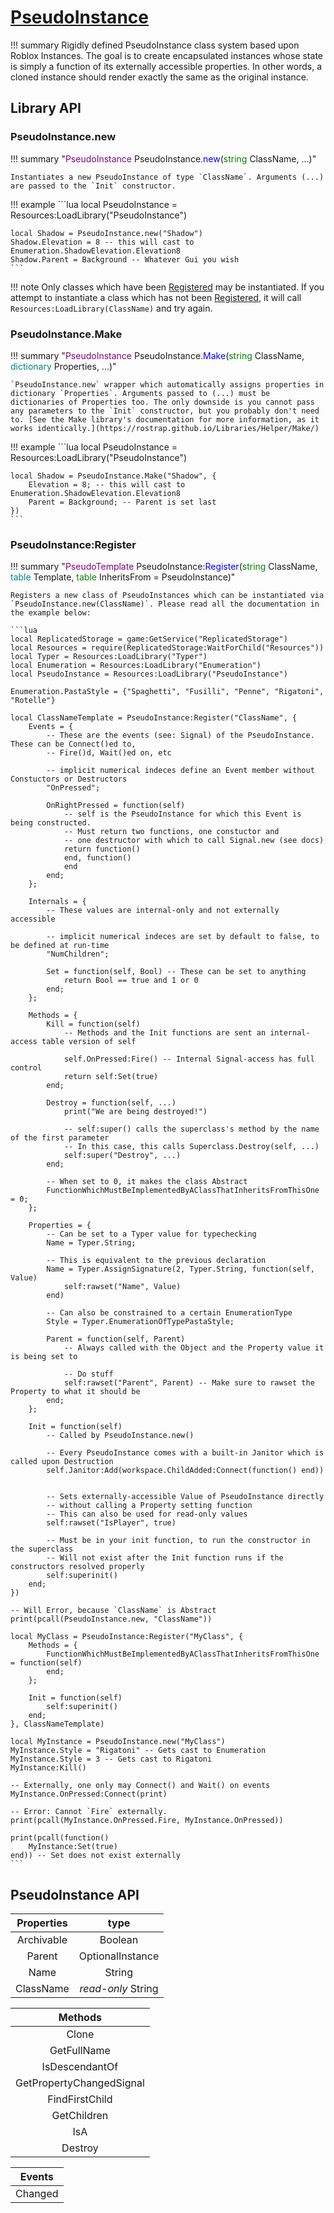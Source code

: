 # [PseudoInstance](https://github.com/RoStrap/Classes/blob/master/PseudoInstance.lua)

!!! summary
	Rigidly defined PseudoInstance class system based upon Roblox Instances. The goal is to create encapsulated instances whose state is simply a function of its externally accessible properties. In other words, a cloned instance should render exactly the same as the original instance.

## Library API

### PseudoInstance.new

!!! summary "<span style="color:purple;">PseudoInstance</span> PseudoInstance.<span style="color:blue;">new</span>(<span style="color:green;">string</span> ClassName, ...)"

    Instantiates a new PseudoInstance of type `ClassName`. Arguments (...) are passed to the `Init` constructor.

!!! example
	```lua
	local PseudoInstance = Resources:LoadLibrary("PseudoInstance")

    local Shadow = PseudoInstance.new("Shadow")
    Shadow.Elevation = 8 -- this will cast to Enumeration.ShadowElevation.Elevation8
    Shadow.Parent = Background -- Whatever Gui you wish
    ```

!!! note
	Only classes which have been [Registered](https://rostrap.github.io/Libraries/Classes/PseudoInstance/#pseudoinstanceregister) may be instantiated. If you attempt to instantiate a class which has not been [Registered](https://rostrap.github.io/Libraries/Classes/PseudoInstance/#pseudoinstanceregister), it will call `Resources:LoadLibrary(ClassName)` and try again.

### PseudoInstance.Make

!!! summary "<span style="color:purple;">PseudoInstance</span> PseudoInstance.<span style="color:blue;">Make</span>(<span style="color:green;">string</span> ClassName, <span style="color:teal;">dictionary</span> Properties, ...)"

    `PseudoInstance.new` wrapper which automatically assigns properties in dictionary `Properties`. Arguments passed to (...) must be dictionaries of Properties too. The only downside is you cannot pass any parameters to the `Init` constructor, but you probably don't need to. [See the Make library's documentation for more information, as it works identically.](https://rostrap.github.io/Libraries/Helper/Make/)

!!! example
	```lua
	local PseudoInstance = Resources:LoadLibrary("PseudoInstance")

    local Shadow = PseudoInstance.Make("Shadow", {
    	Elevation = 8; -- this will cast to Enumeration.ShadowElevation.Elevation8
    	Parent = Background; -- Parent is set last
    })
    ```

### PseudoInstance:Register

!!! summary "<span style="color:purple;">PseudoTemplate</span> PseudoInstance:<span style="color:blue;">Register</span>(<span style="color:green;">string</span> ClassName, <span style="color:teal;">table</span> Template, <span style="color:green;">table</span> InheritsFrom = PseudoInstance)"

    Registers a new class of PseudoInstances which can be instantiated via `PseudoInstance.new(ClassName)`. Please read all the documentation in the example below:

    ```lua
    local ReplicatedStorage = game:GetService("ReplicatedStorage")
    local Resources = require(ReplicatedStorage:WaitForChild("Resources"))
    local Typer = Resources:LoadLibrary("Typer")
    local Enumeration = Resources:LoadLibrary("Enumeration")
    local PseudoInstance = Resources:LoadLibrary("PseudoInstance")

    Enumeration.PastaStyle = {"Spaghetti", "Fusilli", "Penne", "Rigatoni", "Rotelle"}

    local ClassNameTemplate = PseudoInstance:Register("ClassName", {
    	Events = {
    		-- These are the events (see: Signal) of the PseudoInstance. These can be Connect()ed to,
    		-- Fire()d, Wait()ed on, etc

    		-- implicit numerical indeces define an Event member without Constuctors or Destructors
    		"OnPressed";

    		OnRightPressed = function(self)
    			-- self is the PseudoInstance for which this Event is being constructed.
    			-- Must return two functions, one constuctor and
    			-- one destructor with which to call Signal.new (see docs)
    			return function()
    			end, function()
    			end
    		end;
    	};

    	Internals = {
    		-- These values are internal-only and not externally accessible

    		-- implicit numerical indeces are set by default to false, to be defined at run-time
    		"NumChildren";

    		Set = function(self, Bool) -- These can be set to anything
    			return Bool == true and 1 or 0
    		end;
    	};

    	Methods = {
    		Kill = function(self)
    			-- Methods and the Init functions are sent an internal-access table version of self

    			self.OnPressed:Fire() -- Internal Signal-access has full control
    			return self:Set(true)
    		end;

    		Destroy = function(self, ...)
    			print("We are being destroyed!")

    			-- self:super() calls the superclass's method by the name of the first parameter
    			-- In this case, this calls Superclass.Destroy(self, ...)
    			self:super("Destroy", ...)
    		end;

    		-- When set to 0, it makes the class Abstract
    		FunctionWhichMustBeImplementedByAClassThatInheritsFromThisOne = 0;
    	};

    	Properties = {
    		-- Can be set to a Typer value for typechecking
    		Name = Typer.String;

    		-- This is equivalent to the previous declaration
    		Name = Typer.AssignSignature(2, Typer.String, function(self, Value)
    			self:rawset("Name", Value)
    		end)

    		-- Can also be constrained to a certain EnumerationType
    		Style = Typer.EnumerationOfTypePastaStyle;

    		Parent = function(self, Parent)
    			-- Always called with the Object and the Property value it is being set to

    			-- Do stuff
    			self:rawset("Parent", Parent) -- Make sure to rawset the Property to what it should be
    		end;
    	};

    	Init = function(self)
    		-- Called by PseudoInstance.new()

    		-- Every PseudoInstance comes with a built-in Janitor which is called upon Destruction
    		self.Janitor:Add(workspace.ChildAdded:Connect(function() end))


    		-- Sets externally-accessible Value of PseudoInstance directly
    		-- without calling a Property setting function
    		-- This can also be used for read-only values
    		self:rawset("IsPlayer", true)

    		-- Must be in your init function, to run the constructor in the superclass
    		-- Will not exist after the Init function runs if the constructors resolved properly
    		self:superinit()
    	end;
    })

    -- Will Error, because `ClassName` is Abstract
    print(pcall(PseudoInstance.new, "ClassName"))

    local MyClass = PseudoInstance:Register("MyClass", {
    	Methods = {
    		FunctionWhichMustBeImplementedByAClassThatInheritsFromThisOne = function(self)
    		end;
    	};

    	Init = function(self)
    		self:superinit()
    	end;
    }, ClassNameTemplate)

    local MyInstance = PseudoInstance.new("MyClass")
    MyInstance.Style = "Rigatoni" -- Gets cast to Enumeration
    MyInstance.Style = 3 -- Gets cast to Rigatoni
    MyInstance:Kill()

    -- Externally, one only may Connect() and Wait() on events
    MyInstance.OnPressed:Connect(print)

    -- Error: Cannot `Fire` externally.
    print(pcall(MyInstance.OnPressed.Fire, MyInstance.OnPressed))

    print(pcall(function()
    	MyInstance:Set(true)
    end)) -- Set does not exist externally
    ```

## PseudoInstance API

| Properties |        type        |
| :--------: | :----------------: |
| Archivable |      Boolean       |
|   Parent   |  OptionalInstance  |
|    Name    |       String       |
| ClassName  | _read-only_ String |

|         Methods          |
| :----------------------: |
|          Clone           |
|       GetFullName        |
|      IsDescendantOf      |
| GetPropertyChangedSignal |
|      FindFirstChild      |
|       GetChildren        |
|           IsA            |
|         Destroy          |

| Events  |
| :-----: |
| Changed |
